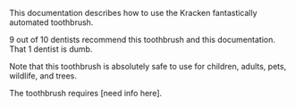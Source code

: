This documentation describes how to use the Kracken fantastically automated toothbrush. 

9 out of 10 dentists recommend this toothbrush and this documentation. That 1 dentist is dumb.

Note that this toothbrush is absolutely safe to use for children, adults, pets, wildlife, and trees.

The toothbrush requires [need info here].